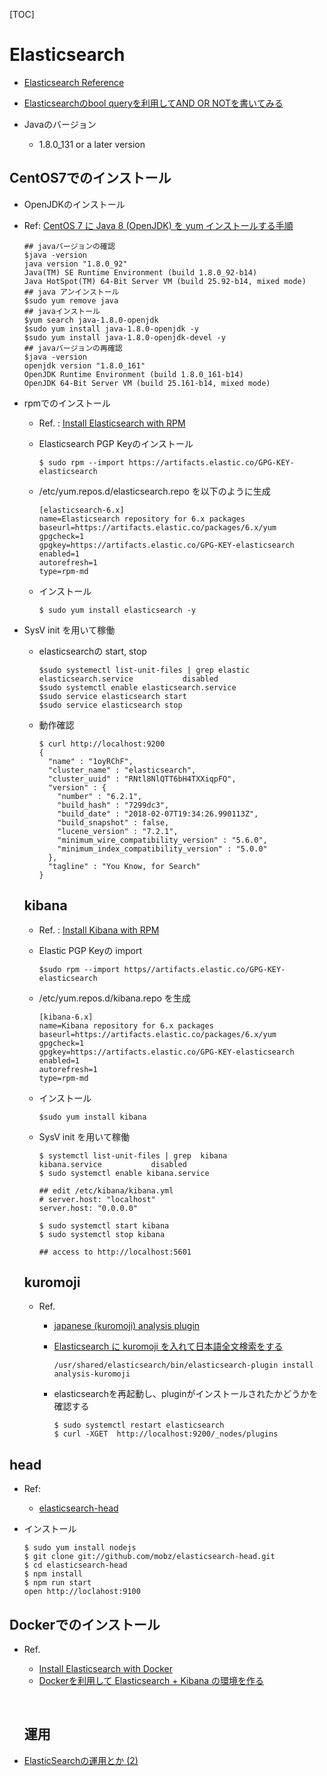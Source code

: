 

[TOC]

# Elasticsearch


* [Elasticsearch Reference](https://www.elastic.co/guide/en/elasticsearch/reference/current/index.html)
* [Elasticsearchのbool queryを利用してAND OR NOTを書いてみる](https://qiita.com/vanhuyz/items/04a6871ae5f53ba5a97f)
* Javaのバージョン

  * 1.8.0_131  or a later version


## CentOS7でのインストール

*  OpenJDKのインストール

  * Ref: [CentOS 7 に Java 8 (OpenJDK) を yum インストールする手順](https://weblabo.oscasierra.net/installing-openjdk8-on-centos7/)

    ```
    ## javaバージョンの確認
    $java -version
    java version "1.8.0_92"
    Java(TM) SE Runtime Environment (build 1.8.0_92-b14)
    Java HotSpot(TM) 64-Bit Server VM (build 25.92-b14, mixed mode)
    ## java アンインストール
    $sudo yum remove java
    ## javaインストール
    $yum search java-1.8.0-openjdk
    $sudo yum install java-1.8.0-openjdk -y
    $sudo yum install java-1.8.0-openjdk-devel -y
    ## javaバージョンの再確認
    $java -version
    openjdk version "1.8.0_161"
    OpenJDK Runtime Environment (build 1.8.0_161-b14)
    OpenJDK 64-Bit Server VM (build 25.161-b14, mixed mode)
    ```

* rpmでのインストール

  * Ref. : [Install Elasticsearch with RPM](https://www.elastic.co/guide/en/elasticsearch/reference/6.2/rpm.html)

  * Elasticsearch PGP Keyのインストール

    ```
    $ sudo rpm --import https://artifacts.elastic.co/GPG-KEY-elasticsearch
    ```

  * /etc/yum.repos.d/elasticsearch.repo を以下のように生成

    ```
    [elasticsearch-6.x]
    name=Elasticsearch repository for 6.x packages
    baseurl=https://artifacts.elastic.co/packages/6.x/yum
    gpgcheck=1
    gpgkey=https://artifacts.elastic.co/GPG-KEY-elasticsearch
    enabled=1
    autorefresh=1
    type=rpm-md
    ```

  * インストール

    ```
    $ sudo yum install elasticsearch -y
    ```

* SysV init を用いて稼働

  * elasticsearchの start, stop

    ```
    $sudo systemectl list-unit-files | grep elastic
    elasticsearch.service 			disabled
    $sudo systemctl enable elasticsearch.service
    $sudo service elasticsearch start
    $sudo service elasticsearch stop
    ```


  * 動作確認

    ```
    $ curl http://localhost:9200
    {
      "name" : "1oyRChF",
      "cluster_name" : "elasticsearch",
      "cluster_uuid" : "RNtl8NlQTT6bH4TXXiqpFQ",
      "version" : {
        "number" : "6.2.1",
        "build_hash" : "7299dc3",
        "build_date" : "2018-02-07T19:34:26.990113Z",
        "build_snapshot" : false,
        "lucene_version" : "7.2.1",
        "minimum_wire_compatibility_version" : "5.6.0",
        "minimum_index_compatibility_version" : "5.0.0"
      },
      "tagline" : "You Know, for Search"
    }
    ```

  ## kibana

  * Ref. :  [Install Kibana with RPM](https://www.elastic.co/guide/en/kibana/current/rpm.html#rpm)

  * Elastic PGP Keyの import

    ```
    $sudo rpm --import https//artifacts.elastic.co/GPG-KEY-elasticsearch
    ```

  * /etc/yum.repos.d/kibana.repo を生成

    ```
    [kibana-6.x]
    name=Kibana repository for 6.x packages
    baseurl=https://artifacts.elastic.co/packages/6.x/yum
    gpgcheck=1
    gpgkey=https://artifacts.elastic.co/GPG-KEY-elasticsearch
    enabled=1
    autorefresh=1
    type=rpm-md
    ```

  * インストール

    ```
    $sudo yum install kibana
    ```

  * SysV init を用いて稼働

    ```
    $ systemctl list-unit-files | grep  kibana
    kibana.service           disabled
    $ sudo systemctl enable kibana.service

    ## edit /etc/kibana/kibana.yml
    # server.host: "localhost"
    server.host: "0.0.0.0"

    $ sudo systemctl start kibana
    $ sudo systemctl stop kibana

    ## access to http://localhost:5601
    ```

  ## kuromoji

  * Ref. 

      * [japanese (kuromoji) analysis plugin](https://www.elastic.co/guide/en/elasticsearch/plugins/6.2/analysis-kuromoji.html)

    * [Elasticsearch に kuromoji を入れて日本語全文検索をする](https://qiita.com/mserizawa/items/8335d39cacb87f12b678)

      ```
      /usr/shared/elasticsearch/bin/elasticsearch-plugin install analysis-kuromoji

      ```

    * elasticsearchを再起動し、pluginがインストールされたかどうかを確認する

      ```
      $ sudo systemctl restart elasticsearch
      $ curl -XGET  http://localhost:9200/_nodes/plugins
      ```

## head

* Ref:

  * [elasticsearch-head](https://github.com/mobz/elasticsearch-head)

* インストール

  ```
  $ sudo yum install nodejs
  $ git clone git://github.com/mobz/elasticsearch-head.git
  $ cd elasticsearch-head
  $ npm install
  $ npm run start
  open http://loclahost:9100
  ```



## Dockerでのインストール

* Ref.

  * [Install Elasticsearch with Docker](https://www.elastic.co/guide/en/elasticsearch/reference/6.2/docker.html)
  * [Dockerを利用して Elasticsearch + Kibana の環境を作る](https://qiita.com/akym03/items/f981a35a95598d7ab97b)

  ​

  ## 運用

* [ElasticSearchの運用とか (2)](http://t-cyrill.hatenablog.jp/entry/2014/04/19/161422)

